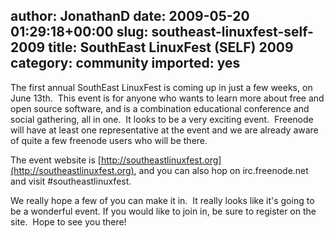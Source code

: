 author: JonathanD
date: 2009-05-20 01:29:18+00:00
slug: southeast-linuxfest-self-2009
title: SouthEast LinuxFest (SELF) 2009
category: community
imported: yes
---
The first annual SouthEast LinuxFest is coming up in just a few weeks, on June 13th.  This event is for anyone who wants to learn more about free and open source software, and is a combination educational conference and social gathering, all in one.  It looks to be a very exciting event.  Freenode will have at least one representative at the event and we are already aware of quite a few freenode users who will be there.

The event website is [http://southeastlinuxfest.org](http://southeastlinuxfest.org), and you can also hop on irc.freenode.net and visit #southeastlinuxfest.

We really hope a few of you can make it in.  It really looks like it's going to be a wonderful event. If you would like to join in, be sure to register on the site.  Hope to see you there!
